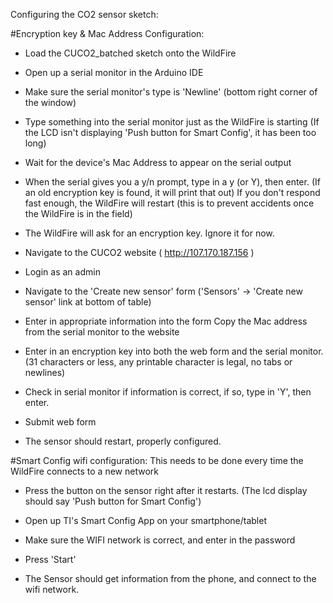 Configuring the CO2 sensor sketch:

#Encryption key & Mac Address Configuration:

* Load the CUCO2_batched sketch onto the WildFire

* Open up a serial monitor in the Arduino IDE

* Make sure the serial monitor's type is 'Newline' (bottom right corner of the window)

* Type something into the serial monitor just as the WildFire is starting
	(If the LCD isn't displaying 'Push button for Smart Config', it has been too long)

* Wait for the device's Mac Address to appear on the serial output

* When the serial gives you a y/n prompt, type in a y (or Y), then enter.
	(If an old encryption key is found, it will print that out)
	If you don't respond fast enough, the WildFire will restart (this is to prevent accidents once the WildFire is in the field)

* The WildFire will ask for an encryption key. Ignore it for now.

* Navigate to the CUCO2 website
	( http://107.170.187.156 )

* Login as an admin

* Navigate to the 'Create new sensor' form
	('Sensors' -> 'Create new sensor' link at bottom of table)

* Enter in appropriate information into the form
	Copy the Mac address from the serial monitor to the website

* Enter in an encryption key into both the web form and the serial monitor.
	(31 characters or less, any printable character is legal, no tabs or newlines)

* Check in serial monitor if information is correct, if so, type in 'Y', then enter.

* Submit web form

* The sensor should restart, properly configured.


#Smart Config wifi configuration:
This needs to be done every time the WildFire connects to a new network

* Press the button on the sensor right after it restarts.
	(The lcd display should say 'Push button for Smart Config')

* Open up TI's Smart Config App on your smartphone/tablet

* Make sure the WIFI network is correct, and enter in the password

* Press 'Start'

* The Sensor should get information from the phone, and connect to the wifi network.
